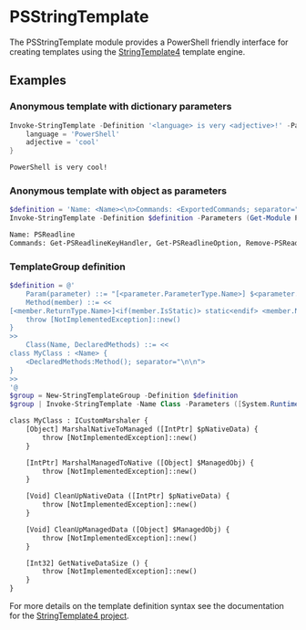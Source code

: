 # PSStringTemplate

The PSStringTemplate module provides a PowerShell friendly interface for creating templates using the
[StringTemplate4](https://github.com/antlr/antlrcs) template engine.

## Examples

### Anonymous template with dictionary parameters

```powershell
Invoke-StringTemplate -Definition '<language> is very <adjective>!' -Parameters @{
    language = 'PowerShell'
    adjective = 'cool'
}
```

```txt
PowerShell is very cool!
```

### Anonymous template with object as parameters

```powershell
$definition = 'Name: <Name><\n>Commands: <ExportedCommands; separator=", ">'
Invoke-StringTemplate -Definition $definition -Parameters (Get-Module PSReadLine)
```

```txt
Name: PSReadline
Commands: Get-PSReadlineKeyHandler, Get-PSReadlineOption, Remove-PSReadlineKeyHandler, Set-PSReadlineKeyHandler, Set-PSReadlineOption, PSConsoleHostReadline
```

### TemplateGroup definition

```powershell
$definition = @'
    Param(parameter) ::= "[<parameter.ParameterType.Name>] $<parameter.Name>"
    Method(member) ::= <<
[<member.ReturnType.Name>]<if(member.IsStatic)> static<endif> <member.Name> (<member.Parameters:Param(); separator=", ">) {
    throw [NotImplementedException]::new()
}
>>
    Class(Name, DeclaredMethods) ::= <<
class MyClass : <Name> {
    <DeclaredMethods:Method(); separator="\n\n">
}
>>
'@
$group = New-StringTemplateGroup -Definition $definition
$group | Invoke-StringTemplate -Name Class -Parameters ([System.Runtime.InteropServices.ICustomMarshaler])
```

```txt
class MyClass : ICustomMarshaler {
    [Object] MarshalNativeToManaged ([IntPtr] $pNativeData) {
        throw [NotImplementedException]::new()
    }

    [IntPtr] MarshalManagedToNative ([Object] $ManagedObj) {
        throw [NotImplementedException]::new()
    }

    [Void] CleanUpNativeData ([IntPtr] $pNativeData) {
        throw [NotImplementedException]::new()
    }

    [Void] CleanUpManagedData ([Object] $ManagedObj) {
        throw [NotImplementedException]::new()
    }

    [Int32] GetNativeDataSize () {
        throw [NotImplementedException]::new()
    }
}
```

For more details on the template definition syntax see the documentation for the [StringTemplate4 project](https://github.com/antlr/stringtemplate4/blob/master/doc/index.md).
